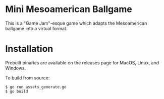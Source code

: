 # Mini Mesoamerican Ballgame

This is a "Game Jam"-esque game which adapts the Mesoamerican ballgame into a
virtual format.

# Installation

Prebuilt binaries are available on the releases page for MacOS, Linux, and
Windows.

To build from source:

```
$ go run assets_generate.go
$ go build
```
